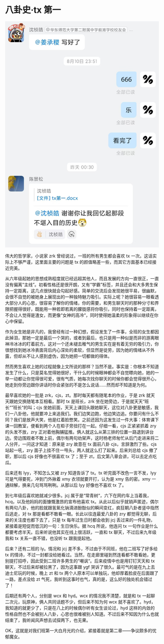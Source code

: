 # 八卦史·tx 第一

![tx](./tx.jpg)

伟大的哲学家，小说家 zrk 曾经说过，一班的所有男生都会喜欢 tx 一次。这话实际上不够严谨，这里面主要的问题是 tx 的颜值略差一些，而其它方面基本已经接近完美。

从六年级起她的思想成熟程度就已经远超其他人，而且发展的方向一直很正，一直没有偏离“主线”。初看性格还是很开朗，又有“学霸”标签，并且还会和大多男生保持一定距离，这几点很快就会勾起好感。简单的交流后会发现她很平易，很幽默，会很不自觉的被她身上展现出的一种独特魅力吸引。实际上呢？她很容易一眼看透大部分人的心思，很容易了解你的情绪，你的需要，和男生聊天时的那种分寸和界限把握得很好，既能用一种若即若离的朦胧感将你吸引，同时也保持着一定距离，不会让人觉得是渣女，而更像“女神的高冷“，同时使得她温柔的形象得以继续在你心中保留。

作为女生她是非凡的，我曾经有过一种幻想，假设发生了一件事，全班的女生都因此掉泪，那她一定是最后一个哭的，或者到最后，也只是用一种似是而非的游离眼神冷冰冰的盯着前方。这对一个还未褪去稚气的男生实在是有着无穷的吸引力，你很想找到她冰冷表面背后内心深处的柔软，但显然是徒劳，因为她的情绪从不外露，但却从不让人感到虚伪，因为她把一切都做的得体。

然而男生喜欢上她的过程就像上文所说的那样？当然不是。事实是：你根本不知道发生了什么，只是莫名觉得她很好，干什么的时候眼神都会不自觉瞟向她，她的一举一动都让你觉得很可爱，很有气质，她每次找你聊天的时候你都会觉得很开心，她走到你旁边跟你讲话时你会紧张的不是怎么说话……然而却不知道是为何。

最早喜欢她的一批是 zrk，cjs，zt。那时每天都有随笔本的作业，于是 zrk 就天天跟她交换随笔本互相看。那时 tx 是班长，zrk 坐在她旁边，于是就天天“班长“”班长“的叫；cjs 坐她前面，天天上课回头跟她聊天，这位对八卦更是敏感，我们一八卦他，他就要冲上来追我们。我们边笑边跑，他边笑边追。你要问有什么不同？我们是放声大笑，他是红着脸憋笑。之前还因为这发生过一件大事：体育课下课一回教室，便看到两个人在柜子旁扭打在一起。仔细一看，cjs 正紧紧抓着 zry 的头发不放，zry 正对着他胸脯猛推。俩人就这么从第三排的位置一路退到讲台边。旁边围观者不敢上前，偶尔有两句劝架声，这时杨老师匆忙从后门走进来将二人分开，一问这才知道：原来是 zry 故意在 tx 面前八卦 cjs，言辞激烈了些。cjs 站起一吼，zry 面子上挂不住一甩头，两人就这么打了起来。后来刘总给 cjs 撤了职，那以后 cjs 好像也不很喜欢 tx 了；至于 zt，后文第八章会讲，可以去定点吃瓜。

后来还有 lyy，不知怎么又被 zry 知道告诉了 tx。tx 听完面不改色一言不发，lyy 可是气得要死，冲到门外揪着 xmy 衣领就要开打，认为是 xmy 告的密。xmy 一通辩解，换来几句骂骂咧咧。从那以后 lyy 好像也不喜欢 tx 了。

到七年级后喜欢她就减少很多。jcj 属于是“常青树“，六下在网约车上当着我，hcq，以及他妈妈的面慷慨激昂的宣布他喜欢 tx。从此以后似乎就销声匿迹，偶尔有两句八卦，他的脸就跟氢氧化钠滴进酚酞似的瞬间变红，疯狂朝八卦者竖中指然后逃走，对 tx 那是看都不敢看一眼。长此以往连最爱八卦的 zry 都觉得无聊，后来的关注度也都下去了，只是 tx 每年过生日时都会收到 jcj 丢过来的一件礼物，紧接着是短促而低沉的一句：生日快乐。据 hcq 所说，他连问 tx 一句作业是什么都要考虑半天。后来听说他其实在线上很活跃，一直和 tx 聊天，不过后来九年级我和 tx 关系一直不错，也没听 tx 跟我提起他。

后来？还有二班的 ly。情况和 jcj 差不多，不过由于不同班，他在二班写了好多给 tx 的情诗，不过一封都没给她看过。当然，在走廊里碰到然连看都不敢看她，更别提打招呼，因此受到二班许多男生的“嘲讽“。后来疫情中也是用钉钉天天和 tx 聊天，不过后来却被拉黑了，因为这事跟 ygf 哭诉了很久。最可气的是在九上去迪士尼玩的时候，晚上 zt 和 tx 两个人原本可以单独玩，他却厚着脸皮在后面跟了一路，差点没给 zt 气死，我听到这事时也气，真的是，这么好的独处机会错过了！

后期还有两个人，分别是 wcx 和 hyd。wcx 的情况我不清楚，就是和 tx 一起聊二次元，玩原神，俩人共同话题不少，但后来不知为何 wcx 就不喜欢了。hyd，我知道的就更少了，只是在八上的时候偶尔听有女生谈论过，hyd 这样的内敛的性格自然也不会被别人八卦，心思也很难被别人知道。不过后来不知因为什么也就结束了，我听闻风声想去试探两下，也无果。

OK，这就是对我们班第一大白月光的介绍，紧接着就是第二章——争议颇多的忧郁魔女。

